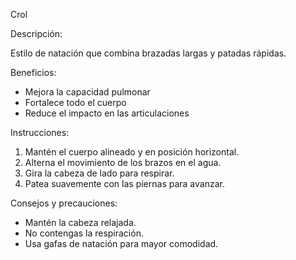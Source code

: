 Crol


Descripción:

Estilo de natación que combina brazadas largas y patadas rápidas.


Beneficios:

- Mejora la capacidad pulmonar
- Fortalece todo el cuerpo
- Reduce el impacto en las articulaciones


Instrucciones:

1. Mantén el cuerpo alineado y en posición horizontal.
2. Alterna el movimiento de los brazos en el agua.
3. Gira la cabeza de lado para respirar.
4. Patea suavemente con las piernas para avanzar.


Consejos y precauciones:

- Mantén la cabeza relajada.
- No contengas la respiración.
- Usa gafas de natación para mayor comodidad.
